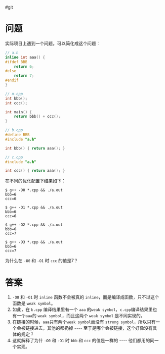 #git

# 问题
实际项目上遇到一个问题，可以简化成这个问题：
```C++
// a.h
inline int aaa() {
#ifdef BBB
    return 6;
#else
    return 7;
#endif
}
```

``` C++
// m.cpp
int bbb();
int ccc();

int main() {
    return bbb() + ccc();
}
```

```C++
// b.cpp
#define BBB
#include "a.h"

int bbb() { return aaa(); }
```

```C++
// c.cpp
#include "a.h"

int ccc() { return aaa(); }
```

在不同的优化配置下结果如下：
```Console
$ g++ -O0 *.cpp && ./a.out
bbb=6
ccc=6

$ g++ -O1 *.cpp && ./a.out
bbb=6
ccc=6

$ g++ -O2 *.cpp && ./a.out
bbb=6
ccc=7

$ g++ -O3 *.cpp && ./a.out
bbb=6
ccc=7
```

为什么在 `-O0` 和 `-O1` 时 `ccc` 的值是7？

# 答案

1. `-O0` 和 `-O1` 时 `inline` 函数不会被真的 `inline`，而是编译成函数，只不过这个函数是 `weak symbol`。
2. 如此，在 `b.cpp` 编译结果里有一个 `aaa` 的`weak symbol`，`c.cpp`编译结果里也有一个`aaa`的 `weak symbol`，而且这两个 `weak symbol` 是不同实现的。
3. 在链接的时候，`aaa`只有两个`weak symbol`而没有 `strong symbol`，所以只有一个会被链接进去，其他的都扔掉 ---- 至于是哪个会被链接，这个好像没有具体的规定？
4. 这就解释了为什 `-O0` 和 `-O1` 时 `bbb` 和 `ccc` 的值是一样的 ---- 他们都用的同一个实现。
